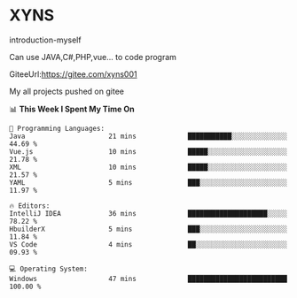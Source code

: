 # XYNS
introduction-myself

Can use JAVA,C#,PHP,vue... to code program

GiteeUrl:https://gitee.com/xyns001

My all projects pushed on gitee

<!--START_SECTION:waka-->
📊 **This Week I Spent My Time On** 

```text
💬 Programming Languages: 
Java                     21 mins             ███████████░░░░░░░░░░░░░░   44.69 % 
Vue.js                   10 mins             █████░░░░░░░░░░░░░░░░░░░░   21.78 % 
XML                      10 mins             █████░░░░░░░░░░░░░░░░░░░░   21.57 % 
YAML                     5 mins              ███░░░░░░░░░░░░░░░░░░░░░░   11.97 % 

🔥 Editors: 
IntelliJ IDEA            36 mins             ████████████████████░░░░░   78.22 % 
HbuilderX                5 mins              ███░░░░░░░░░░░░░░░░░░░░░░   11.84 % 
VS Code                  4 mins              ██░░░░░░░░░░░░░░░░░░░░░░░   09.93 % 

💻 Operating System: 
Windows                  47 mins             █████████████████████████   100.00 % 
```


<!--END_SECTION:waka-->
